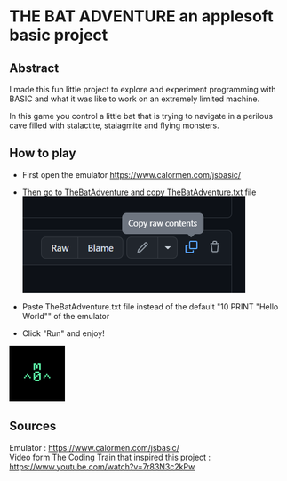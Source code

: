 # THE BAT ADVENTURE an applesoft basic project  
## Abstract  
 
I made this fun little project to explore and experiment programming with BASIC and what it was like to work on an extremely limited machine.  
  
In this game you control a little bat that is trying to navigate in a perilous cave filled with stalactite, stalagmite and flying monsters.  

## How to play  
- First open the emulator https://www.calormen.com/jsbasic/  
  
- Then go to [TheBatAdventure](TheBatAdventure) and copy TheBatAdventure.txt file  
![](CopyRawContent.png)
- Paste TheBatAdventure.txt file instead of the default "10 PRINT "Hello World"" of the emulator  
  
- Click "Run" and enjoy!  
 

![](BasicBat.gif)  


## Sources  
Emulator : https://www.calormen.com/jsbasic/  
Video form The Coding Train that inspired this project : https://www.youtube.com/watch?v=7r83N3c2kPw
